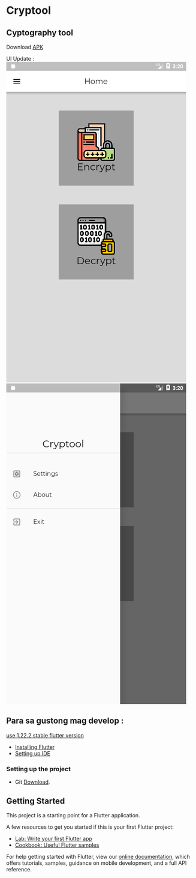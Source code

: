 # Cryptool

## Cyptography tool

Download [APK](https://drive.google.com/drive/folders/13rlbKG_juomRCbjuo-K3mMSUSneaUbfR?usp=sharing)


UI Update :\
![Screenshots](resources/update3/scr1.png)
![Screenshots](resources/update3/scr2.png)

## Para sa gustong mag develop : 

 [use 1.22.2 stable flutter version](https://flutter.dev/docs/development/tools/sdk/releases)

- [Installing Flutter](https://flutter.dev/docs/get-started/install)
- [Setting up IDE](https://flutter.dev/docs/get-started/editor?tab=androidstudio)

### Setting up the project
- Git [Download](https://git-scm.com/downloads).







## Getting Started

This project is a starting point for a Flutter application.

A few resources to get you started if this is your first Flutter project:

- [Lab: Write your first Flutter app](https://flutter.dev/docs/get-started/codelab)
- [Cookbook: Useful Flutter samples](https://flutter.dev/docs/cookbook)

For help getting started with Flutter, view our
[online documentation](https://flutter.dev/docs), which offers tutorials,
samples, guidance on mobile development, and a full API reference.
